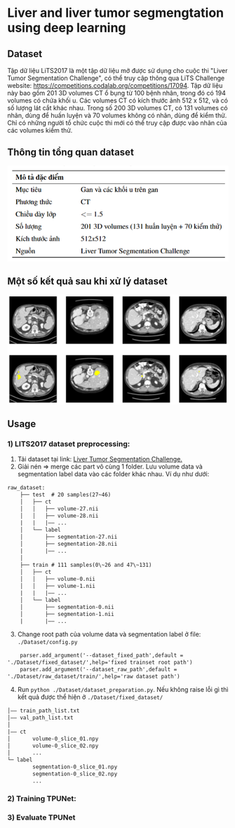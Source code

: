 # Liver and liver tumor segmengtation using deep learning

## Dataset
Tập dữ liệu LiTS2017 là một tập dữ liệu mở được sử dụng cho cuộc thi "Liver Tumor Segmentation Challenge", có thể truy cập thông qua LiTS Challenge website: https://competitions.codalab.org/competitions/17094. Tập dữ liệu này bao gồm 201 3D volumes CT ổ bụng từ 100 bệnh nhân, trong đó có 194 volumes có chứa khối u. Các volumes CT có kích thước ảnh 512 x 512, và có số lượng lát cắt khác nhau. Trong số 200 3D volumes CT, có 131 volumes có nhãn, dùng để huấn luyện và 70 volumes không có nhãn, dùng để kiểm thử. Chỉ có những người tổ chức cuộc thi mới có thể truy cập được vào nhãn của các volumes kiểm thử.
## Thông tin tổng quan dataset
<div align=center><img src="https://github.com/HuydoanRH/TPUnet_LiTS_LTS/blob/main/Image/LiTS_Dataset.png"alt="LiTS Dataset Overview"></div> 

## Một số kết quả sau khi xử lý dataset
<div align=center><img src="https://github.com/HuydoanRH/TPUnet_LiTS_LTS/blob/main/Image/livertumorVisual.png"alt="LiTS Dataset result"></div>  
  
## Usage
### 1) LITS2017 dataset preprocessing:
1. Tải dataset tại link: [Liver Tumor Segmentation Challenge.](https://www.kaggle.com/datasets/andrewmvd/liver-tumor-segmentation)
2. Giải nén => merge các part vô cùng 1 folder. Lưu volume data và segmentation label data vào các folder khác nhau. Ví dụ như dưới:
```
raw_dataset:
    ├── test  # 20 samples(27~46) 
    │   ├── ct
    │   │   ├── volume-27.nii
    │   │   ├── volume-28.nii
    |   |   |—— ...
    │   └── label
    │       ├── segmentation-27.nii
    │       ├── segmentation-28.nii
    |       |—— ...
    │       
    ├── train # 111 samples(0\~26 and 47\~131)
    │   ├── ct
    │   │   ├── volume-0.nii
    │   │   ├── volume-1.nii
    |   |   |—— ...
    │   └── label
    │       ├── segmentation-0.nii
    │       ├── segmentation-1.nii
    |       |—— ...
```
3. Change root path của volume data và segmentation label ở file: `./Dataset/config.py`
```
    parser.add_argument('--dataset_fixed_path',default = './Dataset/fixed_dataset/',help='fixed trainset root path')
    parser.add_argument('--dataset_raw_path',default = './Dataset/raw_dataset/train/',help='raw dataset path')
```
4. Run `python ./Dataset/dataset_preparation.py`. Nếu không raise lỗi gì thì kết quả được thể hiện ở `./Dataset/fixed_dataset/`
```
│—— train_path_list.txt
│—— val_path_list.txt
│
|—— ct
│       volume-0_slice_01.npy
│       volume-0_slice_02.npy
│       ...
└─ label
        segmentation-0_slice_01.npy
        segmentation-0_slice_02.npy
        ...
```  
### 2) Training TPUNet:

### 3) Evaluate TPUNet